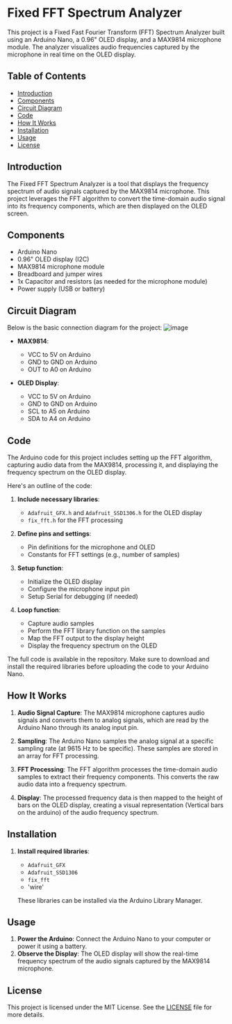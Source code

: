 # Fixed FFT Spectrum Analyzer

This project is a Fixed Fast Fourier Transform (FFT) Spectrum Analyzer built using an Arduino Nano, a 0.96" OLED display, and a MAX9814 microphone module. The analyzer visualizes audio frequencies captured by the microphone in real time on the OLED display.

## Table of Contents

- [Introduction](#introduction)
- [Components](#components)
- [Circuit Diagram](#circuit-diagram)
- [Code](#code)
- [How It Works](#how-it-works)
- [Installation](#installation)
- [Usage](#usage)
- [License](#license)

## Introduction

The Fixed FFT Spectrum Analyzer is a tool that displays the frequency spectrum of audio signals captured by the MAX9814 microphone. This project leverages the FFT algorithm to convert the time-domain audio signal into its frequency components, which are then displayed on the OLED screen.

## Components

- Arduino Nano
- 0.96" OLED display (I2C)
- MAX9814 microphone module
- Breadboard and jumper wires
- 1x Capacitor and resistors (as needed for the microphone module)
- Power supply (USB or battery)

## Circuit Diagram

Below is the basic connection diagram for the project:
![image](https://github.com/RattleBrattle/Fixed-FFT-Spectrum-Analyzer/assets/105577389/b1ecabe8-d506-494d-bcfa-d48acf13201f)


- **MAX9814**:
  - VCC to 5V on Arduino
  - GND to GND on Arduino
  - OUT to A0 on Arduino

- **OLED Display**:
  - VCC to 5V on Arduino
  - GND to GND on Arduino
  - SCL to A5 on Arduino
  - SDA to A4 on Arduino

## Code

The Arduino code for this project includes setting up the FFT algorithm, capturing audio data from the MAX9814, processing it, and displaying the frequency spectrum on the OLED display.

Here's an outline of the code:

1. **Include necessary libraries**: 
   - `Adafruit_GFX.h` and `Adafruit_SSD1306.h` for the OLED display
   - `fix_fft.h` for the FFT processing

2. **Define pins and settings**:
   - Pin definitions for the microphone and OLED
   - Constants for FFT settings (e.g., number of samples)

3. **Setup function**:
   - Initialize the OLED display
   - Configure the microphone input pin
   - Setup Serial for debugging (if needed)

4. **Loop function**:
   - Capture audio samples
   - Perform the FFT library function on the samples
   - Map the FFT output to the display height
   - Display the frequency spectrum on the OLED

The full code is available in the repository. Make sure to download and install the required libraries before uploading the code to your Arduino Nano.

## How It Works

1. **Audio Signal Capture**: The MAX9814 microphone captures audio signals and converts them to analog signals, which are read by the Arduino Nano through its analog input pin.

2. **Sampling**: The Arduino Nano samples the analog signal at a specific sampling rate (at 9615 Hz to be specific). These samples are stored in an array for FFT processing.

3. **FFT Processing**: The FFT algorithm processes the time-domain audio samples to extract their frequency components. This converts the raw audio data into a frequency spectrum.

4. **Display**: The processed frequency data is then mapped to the height of bars on the OLED display, creating a visual representation (Vertical bars on the arduino) of the audio frequency spectrum.

## Installation

1. **Install required libraries**:
   - `Adafruit_GFX`
   - `Adafruit_SSD1306`
   - `fix_fft`
   - 'wire'

   These libraries can be installed via the Arduino Library Manager.

## Usage

1. **Power the Arduino**: Connect the Arduino Nano to your computer or power it using a battery.
2. **Observe the Display**: The OLED display will show the real-time frequency spectrum of the audio signals captured by the MAX9814 microphone.

## License

This project is licensed under the MIT License. See the [LICENSE](LICENSE) file for more details.
